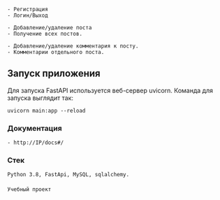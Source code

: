 ```
- Регистрация
- Логин/Выход

- Добавление/удаление поста
- Получение всех постов.

- Добавление/удаление комментария к посту.
- Комментарии отдельного поста.
```

## Запуск приложения
Для запуска FastAPI используется веб-сервер uvicorn. Команда для запуска выглядит так:  
```
uvicorn main:app --reload
```

### Документация
```
- http://IP/docs#/
```

### Стек
```
Python 3.8, FastApi, MySQL, sqlalchemy.
```

####
```
Учебный проект
```
